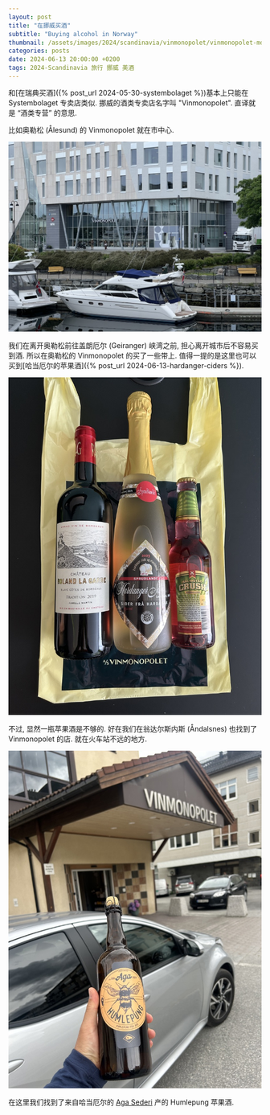 ```yaml
---
layout: post
title: "在挪威买酒"
subtitle: "Buying alcohol in Norway"
thumbnail: /assets/images/2024/scandinavia/vinmonopolet/vinmonopolet-md.jpeg
categories: posts
date: 2024-06-13 20:00:00 +0200
tags: 2024-Scandinavia 旅行 挪威 美酒
---
```

和[在瑞典买酒]({% post_url 2024-05-30-systembolaget %})基本上只能在 Systembolaget 专卖店类似. 挪威的酒类专卖店名字叫 "Vinmonopolet". 直译就是 “酒类专营” 的意思.

比如奥勒松 (Ålesund) 的 Vinmonopolet 就在市中心.

![奥勒松的 Vinmonopolet](/assets/images/2024/scandinavia/vinmonopolet/vinmonopolet-alesund.jpeg)

我们在离开奥勒松前往盖朗厄尔 (Geiranger) 峡湾之前, 担心离开城市后不容易买到酒. 所以在奥勒松的 Vinmonopolet 的买了一些带上. 值得一提的是这里也可以买到[哈当厄尔的苹果酒]({% post_url 2024-06-13-hardanger-ciders %}).

![奥勒松的 Vinmonopolet](/assets/images/2024/scandinavia/vinmonopolet/vinmonopolet-alesund-cider.jpeg)

不过, 显然一瓶苹果酒是不够的. 好在我们在翁达尔斯内斯 (Åndalsnes) 也找到了 Vinmonopolet 的店. 就在火车站不远的地方.

![翁达尔斯内斯 Vinmonopolet](/assets/images/2024/scandinavia/vinmonopolet/aga-sideri-humlepung.jpeg)

在这里我们找到了来自哈当厄尔的 [Aga Sederi](https://www.agasideri.no/) 产的 Humlepung 苹果酒.